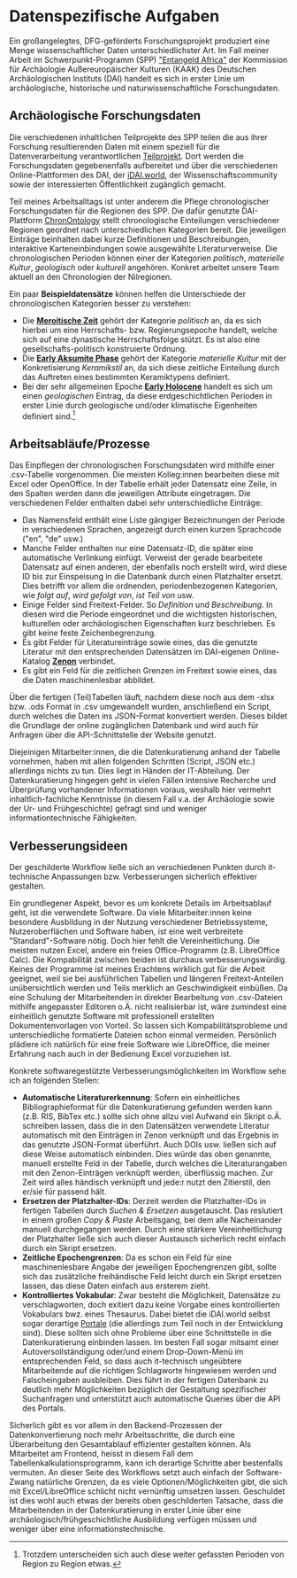 # Datenspezifische Aufgaben

Ein großangelegtes, DFG-geförderts Forschungsprojekt produziert eine Menge wissenschaftlicher Daten unterschiedlichster Art. Im Fall meiner Arbeit im Schwerpunkt-Programm (SPP) ["Entangeld Africa"](https://www.dainst.blog/entangled-africa/en/home/) der Kommission für Archäologie Außereuropäischer Kulturen (KAAK) des Deutschen Archäologischen Instituts (DAI) handelt es sich in erster Linie um archäologische, historische und naturwissenschaftliche Forschungsdaten.

## Archäologische Forschungsdaten
Die verschiedenen inhaltlichen Teilprojekte des SPP teilen die aus ihrer Forschung resultierenden Daten mit einem speziell für die Datenverarbeitung verantwortlichen [Teilprojekt](https://www.dainst.blog/entangled-africa/en/p11-data-management-en/). Dort werden die Forschungsdaten gegebenenfalls aufbereitet und über die verschiedenen Online-Plattformen des DAI, der [iDAI.world](https://idai.world/), der Wissenschaftscommunity sowie der interessierten Öffentlichkeit zugänglich gemacht.

Teil meines Arbeitsalltags ist unter anderem die Pflege chronologischer Forschungsdaten für die Regionen des SPP. Die dafür genutzte DAI-Plattform [ChronOntology](https://chronontology.dainst.org/) stellt chronologische Einteilungen verschiedener Regionen geordnet nach unterschiedlichen Kategorien bereit. Die jeweiligen Einträge beinhalten dabei kurze Definitionen und Beschreibungen, interaktive Karteneinbindungen sowie ausgewählte Literaturverweise. Die chronologischen Perioden können einer der Kategorien *politisch*, *materielle Kultur*, *geologisch* oder *kulturell* angehören. Konkret arbeitet unsere Team aktuell an den Chronologien der Nilregionen.

Ein paar **Beispieldatensätze** können helfen die Unterschiede der chronologischen Kategorien besser zu verstehen:

- Die [**Meroitische Zeit**]( http://chronontology.dainst.org/period/jm3xupRlfnKp ) gehört der Kategorie *politisch* an, da es sich hierbei um eine Herrschafts- bzw. Regierungsepoche handelt, welche sich auf eine dynastische Herrschaftsfolge stützt. Es ist also eine gesellschafts-politisch konstruierte Ordnung.
- Die [**Early Aksumite Phase**]( http://chronontology.dainst.org/period/WduFs7QqO0FA ) gehört der Kategorie *materielle Kultur* mit der Konkretisierung *Keramikstil* an, da sich diese zeitliche Einteilung durch das Auftreten eines bestimmten Keramiktypens definiert.
- Bei der sehr allgemeinen Epoche [**Early Holocene**]( http://chronontology.dainst.org/period/iFSXg6L89xVF ) handelt es sich um einen *geologischen* Eintrag, da diese erdgeschichtlichen Perioden in erster Linie durch geologische und/oder klimatische Eigenheiten definiert sind.[^1]


## Arbeitsabläufe/Prozesse
Das Einpflegen der chronologischen Forschungsdaten wird mithilfe einer .csv-Tabelle vorgenommen. Die meisten Kolleg:innen bearbeiten diese mit Excel oder OpenOffice. In der Tabelle erhält jeder Datensatz eine Zeile, in den Spalten werden dann die jeweiligen Attribute eingetragen. Die verschiedenen Felder enthalten dabei sehr unterschiedliche Einträge:

- Das Namensfeld enthält eine Liste gängiger Bezeichnungen der Periode in verschiedenen Sprachen, angezeigt durch einen kurzen Sprachcode ("en", "de" usw.) 
- Manche Felder enthalten nur eine Datensatz-ID, die später eine automatische Verlinkung einfügt. Verweist der gerade bearbeitete Datensatz auf einen anderen, der ebenfalls noch erstellt wird, wird diese ID bis zur Einspeisung in die Datenbank durch einen Platzhalter ersetzt. Dies betrifft vor allem die ordnenden, periodenbezogenen Kategorien, wie *folgt auf*, *wird gefolgt von*, *ist Teil von* usw.
- Einige Felder sind Freitext-Felder. So *Definition* und *Beschreibung*. In diesen wird die Periode eingeordnet und die wichtigsten historischen, kulturellen oder archäologischen Eigenschaften kurz beschrieben. Es gibt keine feste Zeichenbegrenzung.
- Es gibt Felder für Literatureinträge sowie eines, das die genutzte Literatur mit den entsprechenden Datensätzen im DAI-eigenen Online-Katalog [**Zenon**](https://zenon.dainst.org/) verbindet.
- Es gibt ein Feld für die zeitlichen Grenzen im Freitext sowie eines, das die Daten maschinenlesbar abbildet.

Über die fertigen (Teil)Tabellen läuft, nachdem diese noch aus dem -xlsx bzw. .ods Format in .csv umgewandelt wurden, anschließend ein Script, durch welches die Daten ins JSON-Format konvertiert werden. Dieses bildet die Grundlage der online zugänglichen Datenbank und wird auch für Anfragen über die API-Schnittstelle der Website genutzt.

Diejeinigen Mitarbeiter:innen, die die Datenkuratierung anhand der Tabelle vornehmen, haben mit allen folgenden Schritten (Script, JSON etc.) allerdings nichts zu tun. Dies liegt in Händen der IT-Abteilung. Der Datenkuratierung hingegen geht in vielen Fällen intensive Recherche und Überprüfung vorhandener Informationen voraus, weshalb hier vermehrt inhaltlich-fachliche Kenntnisse (in diesem Fall v.a. der Archäologie sowie der Ur- und Frühgeschichte) gefragt sind und weniger informationtechnische Fähigkeiten.

## Verbesserungsideen
Der geschilderte Workflow ließe sich an verschiedenen Punkten durch it-technische Anpassungen bzw. Verbesserungen sicherlich effektiver gestalten.

Ein grundlegener Aspekt, bevor es um konkrete Details im Arbeitsablauf geht, ist die verwendete Software. Da viele Mitarbeiter:innen keine besondere Ausbildung in der Nutzung verschiedener Betriebssysteme, Nutzeroberflächen und Software haben, ist eine weit verbreitete "Standard"-Software nötig. Doch hier fehlt die Vereinheitlichung. Die meisten nutzen Excel, andere ein freies Office-Programm (z.B. LibreOffice Calc). Die Kompabilität zwischen beiden ist durchaus verbesserungswürdig. Keines der Programme ist meines Erachtens wirklich gut für die Arbeit geeignet, weil sie bei ausführlichen Tabellen und längeren Freitext-Anteilen unübersichtlich werden und Teils merklich an Geschwindigkeit einbüßen. Da eine Schulung der Mitarbeitenden in direkter Bearbeitung von .csv-Dateien mithilfe angepasster Editoren o.Ä. nicht realisierbar ist, wäre zumindest eine einheitlich genutzte Software mit professionell erstellten Dokumentenvorlagen von Vorteil. So lassen sich Kompabilitätsprobleme und unterschiedliche formatierte Dateien schon einmal vermeiden. Persönlich plädiere ich natürlich für eine freie Software wie LibreOffice, die meiner Erfahrung nach auch in der Bedienung Excel vorzuziehen ist.

Konkrete softwaregestützte Verbesserungsmöglichkeiten im Workflow sehe ich an folgenden Stellen:

- **Automatische Literaturerkennung**: Sofern ein einheitliches Bibliographieformat für die Datenkuratierung gefunden werden kann (z.B. RIS, BibTex etc.) sollte sich ohne allzu viel Aufwand ein Skript o.Ä. schreiben lassen, dass die in den Datensätzen verwendete Literatur automatisch mit den Einträgen in Zenon verknüpft und das Ergebnis in das genutzte JSON-Format überführt. Auch DOIs usw. ließen sich auf diese Weise automatisch einbinden. Dies würde das oben genannte, manuell erstellte Feld in der Tabelle, durch welches die Literaturangaben mit den Zenon-Einträgen verknüpft werden, überflüssig machen. Zur Zeit wird alles händisch verknüpft und jede:r nutzt den Zitierstil, den er/sie für passend hält.
- **Ersetzen der Platzhalter-IDs**: Derzeit werden die Platzhalter-IDs in fertigen Tabellen durch *Suchen & Ersetzen* ausgetauscht. Das reslutiert in einem großen *Copy & Paste* Arbeitsgang, bei dem alle Nacheinander manuell durchgegangen werden. Durch eine stärkere Vereinheitlichung der Platzhalter ließe sich auch dieser Austausch sicherlich recht einfach durch ein Skript ersetzen.
- **Zeitliche Epochengrenzen**: Da es schon ein Feld für eine maschinenlesbare Angabe der jeweiligen Epochengrenzen gibt, sollte sich das zusätzliche freihändische Feld leicht durch ein Skript ersetzen lassen, das diese Daten einfach aus ersterem zieht.
- **Kontrolliertes Vokabular**: Zwar besteht die Möglichkeit, Datensätze zu verschlagworten, doch exitiert dazu keine Vorgabe eines kontrollierten Vokabulars bwz. eines Thesaurus. Dabei bietet die iDAI.world selbst sogar derartige [Portale](http://thesauri.dainst.org/de.html) (die allerdings zum Teil noch in der Entwicklung sind). Diese sollten sich ohne Probleme über eine Schnittstelle in die Datenkuratierung einbinden lassen. Im besten Fall sogar mitsamt einer Autoversollständigung oder/und einem Drop-Down-Menü im entsprechenden Feld, so dass auch it-technisch ungeübtere Mitarbeitende auf die richtigen Schlagworte hingewiesen werden und Falscheingaben ausbleiben. Dies führt in der fertigen Datenbank zu deutlich mehr Möglichkeiten bezüglich der Gestaltung spezifischer Suchanfragen und unterstützt auch automatische Queries über die API des Portals.

Sicherlich gibt es vor allem in den Backend-Prozessen der Datenkonvertierung noch mehr Arbeitsschritte, die durch eine Überarbeitung den Gesamtablauf effizienter gestalten können. Als Mitarbeitet am Frontend, heisst in diesem Fall dem Tabellenkalkulationsprogramm, kann ich derartige Schritte aber bestenfalls vermuten. An dieser Seite des Workflows setzt auch einfach der Software-Zwang natürliche Grenzen, da es viele Optionen/Möglichkeiten gibt, die sich mit Excel/LibreOffice schlicht nicht vernünftig umsetzen lassen. Geschuldet ist dies wohl auch etwas der bereits oben geschilderten Tatsache, dass die Mitarbeitenden in der Datenkuratierung in erster Linie über eine archäologisch/frühgeschichtliche Ausbildung verfügen müssen und weniger über eine informationstechnische.

[^1]: Trotzdem unterscheiden sich auch diese weiter gefassten Perioden von Region zu Region etwas.